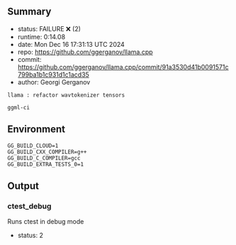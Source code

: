 ## Summary

- status:  FAILURE ❌ (2)
- runtime: 0:14.08
- date:    Mon Dec 16 17:31:13 UTC 2024
- repo:    https://github.com/ggerganov/llama.cpp
- commit:  https://github.com/ggerganov/llama.cpp/commit/91a3530d41b0091571c799ba1b1c931d1c1acd35
- author:  Georgi Gerganov
```
llama : refactor wavtokenizer tensors

ggml-ci
```

## Environment

```
GG_BUILD_CLOUD=1
GG_BUILD_CXX_COMPILER=g++
GG_BUILD_C_COMPILER=gcc
GG_BUILD_EXTRA_TESTS_0=1
```

## Output

### ctest_debug

Runs ctest in debug mode
- status: 2
```

```

